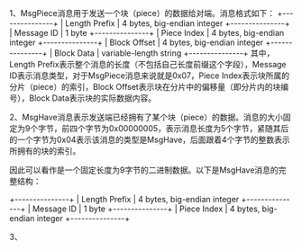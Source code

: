 1、MsgPiece消息用于发送一个块（piece）的数据给对端。消息格式如下：
+---------------+
| Length Prefix | 4 bytes, big-endian integer
+---------------+
| Message ID    | 1 byte
+---------------+
| Piece Index   | 4 bytes, big-endian integer
+---------------+
| Block Offset  | 4 bytes, big-endian integer
+---------------+
| Block Data    | variable-length string
+---------------+
其中，Length Prefix表示整个消息的长度（不包括自己长度前缀这个字段），Message ID表示消息类型，对于MsgPiece消息来说就是0x07，Piece Index表示块所属的分片（piece）的索引，Block Offset表示块在分片中的偏移量（即分片内的块编号），Block Data表示块的实际数据内容。

2、MsgHave消息表示发送端已经拥有了某个块（piece）的数据。消息的大小固定为9个字节，前四个字节为0x00000005，表示消息长度为5个字节，紧随其后的一个字节为0x04表示该消息的类型是MsgHave，后面跟着4个字节的整数表示所拥有的块的索引。

  因此可以看作是一个固定长度为9字节的二进制数据。以下是MsgHave消息的完整结构：

  +---------------+
  | Length Prefix | 4 bytes, big-endian integer
  +---------------+
  | Message ID    | 1 byte
  +---------------+
  | Piece Index   | 4 bytes, big-endian integer
  +---------------+


3、
